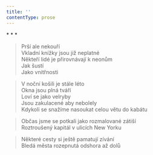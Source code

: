```yaml
---
title: ''
contentType: prose
---
```


\* \* \*

> Prší ale nekouří  
> Vkladní knížky jsou již neplatné  
> Někteří lidé je přirovnávají k neonům  
> Jak šustí  
> Jako vnitřnosti

> V noční košili je stále léto  
> Okna jsou plná tváří  
> Loví se jako velryby  
> Jsou zakulacené aby nebolely  
> Kdykoli se snažíme nasoukat celou větu do kabátu

> Občas jsme se potkali jako rozmalované zátiší  
> Roztroušený kapitál v ulicích New Yorku

> Některé cesty si ještě pamatují zívání  
> Bledá města rozepnutá odshora až dolů

